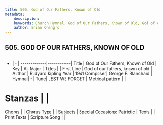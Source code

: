 ```yaml
---
title: 505. God of Our Fathers, Known of Old
metadata:
    description: 
    keywords: Church Hymnal, God of Our Fathers, Known of Old, God of our fathers, known of old, 
    author: Brian Onang'o
---
```



## 505. GOD OF OUR FATHERS, KNOWN OF OLD

```txt

```

- |   -  |
-------------|------------|
Title | God of Our Fathers, Known of Old |
Key | A♭ Major |
Titles |  |
First Line | God of our fathers, known of old |
Author | Rudyard Kipling
Year | 1941
Composer| George F. Blanchard |
Hymnal|  - |
Tune| LEST WE FORGET |
Metrical pattern | |
# Stanzas |  |
Chorus |  |
Chorus Type |  |
Subjects | Special Occasions: Patriotic |
Texts |  |
Print Texts | 
Scripture Song |  |
  
